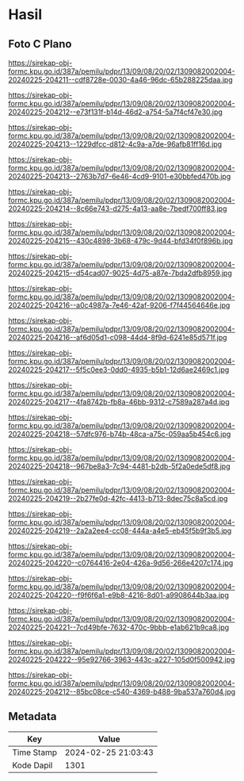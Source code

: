 # Hasil

## Foto C Plano

https://sirekap-obj-formc.kpu.go.id/387a/pemilu/pdpr/13/09/08/20/02/1309082002004-20240225-204211--cdf8728e-0030-4a46-96dc-65b288225daa.jpg

https://sirekap-obj-formc.kpu.go.id/387a/pemilu/pdpr/13/09/08/20/02/1309082002004-20240225-204212--e73f131f-b14d-46d2-a754-5a7f4cf47e30.jpg

https://sirekap-obj-formc.kpu.go.id/387a/pemilu/pdpr/13/09/08/20/02/1309082002004-20240225-204213--1229dfcc-d812-4c9a-a7de-96afb81ff16d.jpg

https://sirekap-obj-formc.kpu.go.id/387a/pemilu/pdpr/13/09/08/20/02/1309082002004-20240225-204213--2763b7d7-6e46-4cd9-9101-e30bbfed470b.jpg

https://sirekap-obj-formc.kpu.go.id/387a/pemilu/pdpr/13/09/08/20/02/1309082002004-20240225-204214--8c66e743-d275-4a13-aa8e-7bedf700ff83.jpg

https://sirekap-obj-formc.kpu.go.id/387a/pemilu/pdpr/13/09/08/20/02/1309082002004-20240225-204215--430c4898-3b68-479c-9d44-bfd34f0f896b.jpg

https://sirekap-obj-formc.kpu.go.id/387a/pemilu/pdpr/13/09/08/20/02/1309082002004-20240225-204215--d54cad07-9025-4d75-a87e-7bda2dfb8959.jpg

https://sirekap-obj-formc.kpu.go.id/387a/pemilu/pdpr/13/09/08/20/02/1309082002004-20240225-204216--a0c4987a-7e46-42af-9206-f7f44564646e.jpg

https://sirekap-obj-formc.kpu.go.id/387a/pemilu/pdpr/13/09/08/20/02/1309082002004-20240225-204216--af6d05d1-c098-44d4-8f9d-6241e85d571f.jpg

https://sirekap-obj-formc.kpu.go.id/387a/pemilu/pdpr/13/09/08/20/02/1309082002004-20240225-204217--5f5c0ee3-0dd0-4935-b5b1-12d6ae2469c1.jpg

https://sirekap-obj-formc.kpu.go.id/387a/pemilu/pdpr/13/09/08/20/02/1309082002004-20240225-204217--4fa8742b-fb8a-46bb-9312-c7589a287a4d.jpg

https://sirekap-obj-formc.kpu.go.id/387a/pemilu/pdpr/13/09/08/20/02/1309082002004-20240225-204218--57dfc976-b74b-48ca-a75c-059aa5b454c6.jpg

https://sirekap-obj-formc.kpu.go.id/387a/pemilu/pdpr/13/09/08/20/02/1309082002004-20240225-204218--967be8a3-7c94-4481-b2db-5f2a0ede5df8.jpg

https://sirekap-obj-formc.kpu.go.id/387a/pemilu/pdpr/13/09/08/20/02/1309082002004-20240225-204219--2b27fe0d-42fc-4413-b713-8dec75c8a5cd.jpg

https://sirekap-obj-formc.kpu.go.id/387a/pemilu/pdpr/13/09/08/20/02/1309082002004-20240225-204219--2a2a2ee4-cc08-444a-a4e5-eb45f5b9f3b5.jpg

https://sirekap-obj-formc.kpu.go.id/387a/pemilu/pdpr/13/09/08/20/02/1309082002004-20240225-204220--c0764416-2e04-426a-9d56-266e4207c174.jpg

https://sirekap-obj-formc.kpu.go.id/387a/pemilu/pdpr/13/09/08/20/02/1309082002004-20240225-204220--f9f6f6a1-e9b8-4216-8d01-a9908644b3aa.jpg

https://sirekap-obj-formc.kpu.go.id/387a/pemilu/pdpr/13/09/08/20/02/1309082002004-20240225-204221--7cd49bfe-7632-470c-9bbb-e1ab621b9ca8.jpg

https://sirekap-obj-formc.kpu.go.id/387a/pemilu/pdpr/13/09/08/20/02/1309082002004-20240225-204222--95e92766-3963-443c-a227-105d0f500942.jpg

https://sirekap-obj-formc.kpu.go.id/387a/pemilu/pdpr/13/09/08/20/02/1309082002004-20240225-204212--85bc08ce-c540-4369-b488-9ba537a760d4.jpg


## Metadata

| Key        | Value               |
| ---------- | ------------------- |
| Time Stamp | 2024-02-25 21:03:43 |
| Kode Dapil | 1301                |



